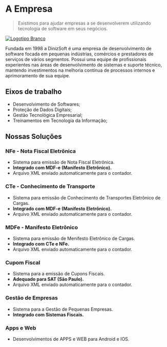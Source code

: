 # A Empresa
> Existimos para ajudar empresas a se desenvolverem utilizando tecnologia de software em seus negócios.

[![ Logotipo Branco](https://user-images.githubusercontent.com/92796645/173882627-9418d7cd-787d-4d19-877f-878255a9042e.png)](https://www.dinizsoft.com.br)


Fundada em 1998 a DinizSoft é uma empresa de desenvolvimento de software focada em pequenas indústrias, comércios e prestadores de serviços de vários segmentos. Possui uma equipe de profissionais experientes nas áreas de desenvolvimento de sistemas e suporte técnico, mantendo investimentos na melhoria contínua de processos internos e aprimoramento de sua equipe.

## Eixos de trabalho
* Desenvolvimento de Softwares;
* Proteção de Dados Digitais;
* Gestão Tecnológica Empresarial;
* Treinamentos em Tecnologia da Informação;

## Nossas Soluções
### NFe - Nota Fiscal Eletrônica
  * Sistema para emissão de Nota Fiscal Eletrônica.
  * **Integrado com MDF-e (Manifesto Eletrônico).**
  * Arquivo XML enviado automaticamente para o contador.
  
### CTe - Conhecimento de Transporte
  * Sistema para emissão de Conhecimento de Transportes Eletrônico de Cargas.
  * **Integrado com MDF-e (Manifesto Eletrônico).**
  * Arquivo XML enviado automaticamente para o contador.

### MDFe - Manifesto Eletrônico
  * Sistema para emissão de Menifesto Eletrônico de Cargas.
  * **Integrado com CTe e NFe.**
  * Arquivo XML enviado automaticamente para o contador.

### Cupom Fiscal
  * Sistema para a emissão de Cupons Fiscais.
  * **Adequado para SAT (São Paulo).**
  * Arquivo XML enviado automaticamente para o contador.

### Gestão de Empresas
  * Sistema para a Gestão de Pequenas Empresas.
  * **Integrado com Sistemas Fiscais.**

### Apps e Web
  * Desenvolvimentos de APPS e WEB para Android e IOS.
